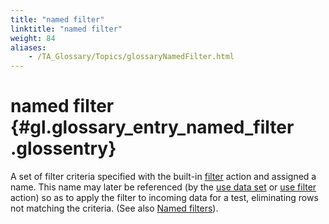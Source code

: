 ```yaml
--- 
title: "named filter"
linktitle: "named filter"
weight: 84
aliases: 
    - /TA_Glossary/Topics/glossaryNamedFilter.html
---
```

# named filter {#gl.glossary_entry_named_filter .glossentry}

A set of filter criteria specified with the built-in [filter](../../TA_Automation/Topics/bia_filter.html) action and assigned a name. This name may later be referenced \(by the [use data set](../../TA_Automation/Topics/bia_use_data_set.html) or [use filter](../../TA_Automation/Topics/bia_use_filter.html) action\) so as to apply the filter to incoming data for a test, eliminating rows not matching the criteria. \(See also [Named filters](../../TA_Tutorials/Topics/Named_data_set_filters.html)\).

